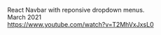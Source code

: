 React Navbar with reponsive dropdown menus.  
March 2021  
https://www.youtube.com/watch?v=T2MhVxJxsL0